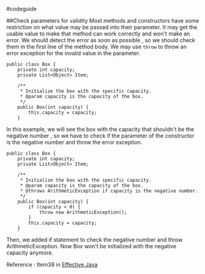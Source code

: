 #codeguide

##Check parameters for validity
Most methods and constructors have some restriction on what value may be passed
into their parameter. It may get the usable value to make that method can work
correctly and won't make an error. We should detect the error as soon as possible
, so we should check them in the first line of the method body. We may use `throw`
to throw an error exception for the invalid value in the parameter.
```
public class Box {
	private int capacity;
	private List<Object> Item;

	/**
	 * Initialize the box with the specific capacity.
	 * @param capacity is the capacity of the box.
	 */
	public Box(int capacity) {
		this.capacity = capacity;
	}
```
In this example, we will see the box with the capacity that shouldn't be the negative number
, so we have to check if the parameter of the constructor is the negative number and throw
the error exception.
```
public class Box {
	private int capacity;
	private List<Object> Item;

	/**
	 * Initialize the box with the specific capacity.
	 * @param capacity is the capacity of the box.
	 * @throws ArithmeticException if capacity is the negative number.
	 */
	public Box(int capacity) {
		if (capacity < 0) {
			throw new ArithmeticException();
		}
		this.capacity = capacity;
	}
```
Then, we added if statement to check the negative number and throw ArithmeticException.
Now Box won't be initialized with the negative capacity anymore.

Reference : Item38 in [Effective Java](http://www.ebooksbucket.com/uploads/itprogramming/java/Effective_Java_2nd_Edition.pdf)